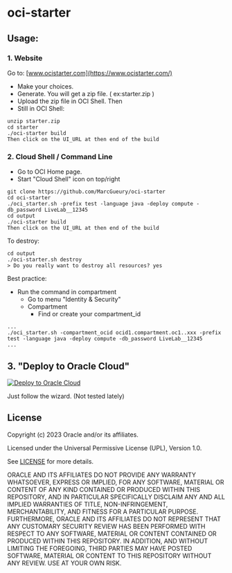 # oci-starter

## Usage:
### 1. Website 

Go to: [www.ocistarter.com](https://www.ocistarter.com/)

- Make your choices.
- Generate. You will get a zip file. ( ex:starter.zip )
- Upload the zip file in OCI Shell. Then
- Still in OCI Shell:

```
unzip starter.zip
cd starter
./oci-starter build
Then click on the UI_URL at then end of the build
```

### 2. Cloud Shell / Command Line 

- Go to OCI Home page.
- Start "Cloud Shell" icon on top/right

```
git clone https://github.com/MarcGueury/oci-starter 
cd oci-starter
./oci_starter.sh -prefix test -language java -deploy compute -db_password LiveLab__12345 
cd output
./oci-starter build
Then click on the UI_URL at then end of the build
```

To destroy:
```
cd output
./oci-starter.sh destroy
> Do you really want to destroy all resources? yes
```


Best practice: 
- Run the command in compartment
    - Go to menu "Identity & Security"
    - Compartment
        - Find or create your compartment_id
```
...
./oci_starter.sh -compartment_ocid ocid1.compartment.oc1..xxx -prefix test -language java -deploy compute -db_password LiveLab__12345 
...
```

## 3. "Deploy to Oracle Cloud"

[ ![Deploy to Oracle Cloud](https://oci-resourcemanager-plugin.plugins.oci.oraclecloud.com/latest/deploy-to-oracle-cloud.svg)](https://cloud.oracle.com/resourcemanager/stacks/create?zipUrl=https://github.com/MarcGueury/oci-starter/archive/refs/heads/main.zip)

Just follow the wizard. (Not tested lately)

## License
Copyright (c) 2023 Oracle and/or its affiliates.

Licensed under the Universal Permissive License (UPL), Version 1.0.

See [LICENSE](LICENSE) for more details.

ORACLE AND ITS AFFILIATES DO NOT PROVIDE ANY WARRANTY WHATSOEVER, EXPRESS OR IMPLIED, FOR ANY SOFTWARE, MATERIAL OR CONTENT OF ANY KIND CONTAINED OR PRODUCED WITHIN THIS REPOSITORY, AND IN PARTICULAR SPECIFICALLY DISCLAIM ANY AND ALL IMPLIED WARRANTIES OF TITLE, NON-INFRINGEMENT, MERCHANTABILITY, AND FITNESS FOR A PARTICULAR PURPOSE.  FURTHERMORE, ORACLE AND ITS AFFILIATES DO NOT REPRESENT THAT ANY CUSTOMARY SECURITY REVIEW HAS BEEN PERFORMED WITH RESPECT TO ANY SOFTWARE, MATERIAL OR CONTENT CONTAINED OR PRODUCED WITHIN THIS REPOSITORY. IN ADDITION, AND WITHOUT LIMITING THE FOREGOING, THIRD PARTIES MAY HAVE POSTED SOFTWARE, MATERIAL OR CONTENT TO THIS REPOSITORY WITHOUT ANY REVIEW. USE AT YOUR OWN RISK. 

